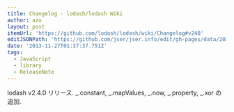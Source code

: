 ```yaml
---
title: Changelog · lodash/lodash Wiki
author: azu
layout: post
itemUrl: 'https://github.com/lodash/lodash/wiki/Changelog#v240'
editJSONPath: 'https://github.com/jser/jser.info/edit/gh-pages/data/2013/11/index.json'
date: '2013-11-27T01:37:37.751Z'
tags:
  - JavaScript
  - library
  - ReleaseNote
---
```

lodash v2.4.0 リリース.
_.constant, _.mapValues, _.now, _.property, _.xor の追加.

